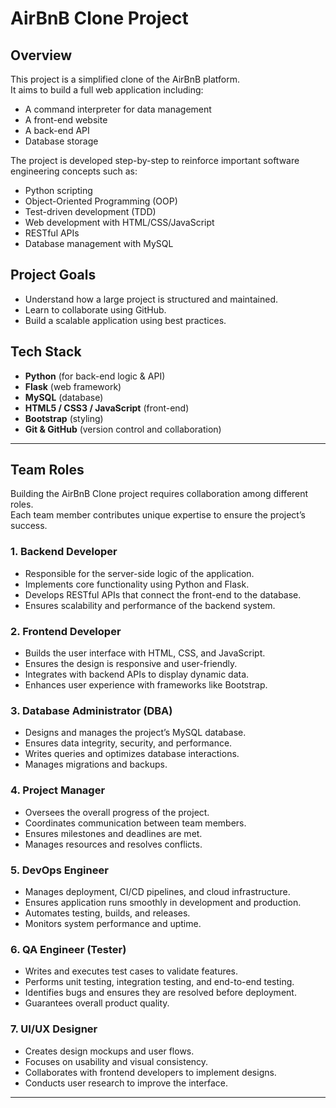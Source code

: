 # AirBnB Clone Project

## Overview
This project is a simplified clone of the AirBnB platform.  
It aims to build a full web application including:
- A command interpreter for data management
- A front-end website
- A back-end API
- Database storage

The project is developed step-by-step to reinforce important software engineering concepts such as:
- Python scripting
- Object-Oriented Programming (OOP)
- Test-driven development (TDD)
- Web development with HTML/CSS/JavaScript
- RESTful APIs
- Database management with MySQL

## Project Goals
- Understand how a large project is structured and maintained.
- Learn to collaborate using GitHub.
- Build a scalable application using best practices.

## Tech Stack
- **Python** (for back-end logic & API)
- **Flask** (web framework)
- **MySQL** (database)
- **HTML5 / CSS3 / JavaScript** (front-end)
- **Bootstrap** (styling)
- **Git & GitHub** (version control and collaboration)

---

## Team Roles

Building the AirBnB Clone project requires collaboration among different roles.  
Each team member contributes unique expertise to ensure the project’s success.

### 1. Backend Developer
- Responsible for the server-side logic of the application.
- Implements core functionality using Python and Flask.
- Develops RESTful APIs that connect the front-end to the database.
- Ensures scalability and performance of the backend system.

### 2. Frontend Developer
- Builds the user interface with HTML, CSS, and JavaScript.
- Ensures the design is responsive and user-friendly.
- Integrates with backend APIs to display dynamic data.
- Enhances user experience with frameworks like Bootstrap.

### 3. Database Administrator (DBA)
- Designs and manages the project’s MySQL database.
- Ensures data integrity, security, and performance.
- Writes queries and optimizes database interactions.
- Manages migrations and backups.

### 4. Project Manager
- Oversees the overall progress of the project.
- Coordinates communication between team members.
- Ensures milestones and deadlines are met.
- Manages resources and resolves conflicts.

### 5. DevOps Engineer
- Manages deployment, CI/CD pipelines, and cloud infrastructure.
- Ensures application runs smoothly in development and production.
- Automates testing, builds, and releases.
- Monitors system performance and uptime.

### 6. QA Engineer (Tester)
- Writes and executes test cases to validate features.
- Performs unit testing, integration testing, and end-to-end testing.
- Identifies bugs and ensures they are resolved before deployment.
- Guarantees overall product quality.

### 7. UI/UX Designer
- Creates design mockups and user flows.
- Focuses on usability and visual consistency.
- Collaborates with frontend developers to implement designs.
- Conducts user research to improve the interface.

---
